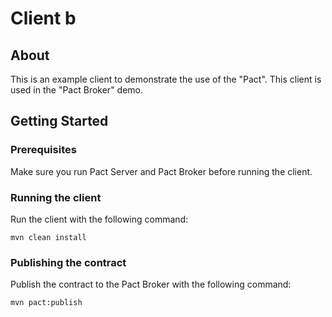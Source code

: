 # Client b

## About
This is an example client to demonstrate the use of the "Pact". This client is used in the "Pact Broker" demo.

## Getting Started

### Prerequisites
Make sure you run Pact Server and Pact Broker before running the client.

### Running the client
Run the client with the following command:
```
mvn clean install
```

### Publishing the contract
Publish the contract to the Pact Broker with the following command:
```
mvn pact:publish
```
